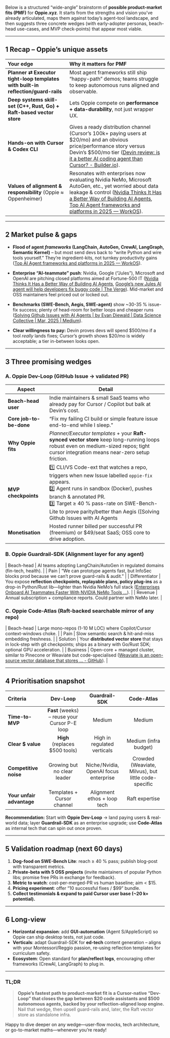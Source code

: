 Below is a structured “wide-angle” brainstorm of **possible product-market fits (PMF)** for **Oppie.xyz**.  It starts from the strengths and vision you’ve already articulated, maps them against today’s agent-tool landscape, and then suggests three concrete wedges (with early-adopter personas, beach-head use-cases, and MVP check-points) that appear most viable.

---

## 1  Recap – Oppie’s unique assets

| Your edge | Why it matters for PMF |
| :-- | :-- |
| **Planner ⇄ Executor tight-loop templates with built-in reflection/guard-rails** | Most agent frameworks still ship “happy-path” demos; teams struggle to keep autonomous runs aligned and observable. |
| **Deep systems skill-set (C++, Rust, Go) + Raft-based vector store** | Lets Oppie compete on **performance + data-durability**, not just wrapper UX. |
| **Hands-on with Cursor & Codex CLI** | Gives a ready distribution channel (Cursor’s 100k+ paying users at \$20/mo) and an obvious price/performance story versus Devin’s \$500/mo tier  ([Devin review: is it a better AI coding agent than Cursor? - Builder.io](https://www.builder.io/blog/devin-vs-cursor?utm_source=chatgpt.com)). |
| **Values of alignment & responsibility** (Oppie ≈ Oppenheimer) | Resonates with enterprises now evaluating Nvidia NeMo, Microsoft AutoGen, etc., yet worried about data leakage & control  ([Nvidia Thinks It Has a Better Way of Building AI Agents](https://www.wsj.com/articles/nvidia-thinks-it-has-a-better-way-of-building-ai-agents-b289a574?utm_source=chatgpt.com), [Top AI Agent frameworks and platforms in 2025 — WorkOS](https://workos.com/blog/top-ai-agent-frameworks-and-platforms-in-2025)). |

---

## 2  Market pulse & gaps

* **Flood of agent **_frameworks_** (LangChain, AutoGen, CrewAI, LangGraph, Semantic Kernel)** – but most send devs back to “write Python and wire tools yourself.”  They’re ingredient-kits, not turnkey productivity gains  ([Top AI Agent frameworks and platforms in 2025 — WorkOS](https://workos.com/blog/top-ai-agent-frameworks-and-platforms-in-2025)).

* **Enterprise “AI-teammate” push**: Nvidia, Google (“Jules”), Microsoft and OpenAI are pitching closed platforms aimed at Fortune-500 IT  ([Nvidia Thinks It Has a Better Way of Building AI Agents](https://www.wsj.com/articles/nvidia-thinks-it-has-a-better-way-of-building-ai-agents-b289a574?utm_source=chatgpt.com), [Google’s new Jules AI agent will help developers fix buggy code | The Verge](https://www.theverge.com/2024/12/11/24318628/jules-google-ai-coding-agent-gemini-2-0-announcement)).  Mid-market and OSS maintainers feel priced out or locked out.

* **Benchmarks (SWE-Bench, Aegis, SWE-agent)** show ~30-35 % issue-fix success; plenty of head-room for better loops and cheaper runs  ([Solving Github Issues with AI Agents | by Evan Diewald | Data Science Collective | Mar, 2025 | Medium](https://medium.com/data-science-collective/solving-github-issues-with-ai-agents-da63221e4761)).

* **Clear willingness to pay:** Devin proves devs will spend \$500/mo if a tool _really_ lands fixes; Cursor’s growth shows \$20/mo is widely acceptable; a tier in-between looks open.

---

## 3  Three promising wedges

### A. **Oppie Dev-Loop** (GitHub Issue → validated PR)

| Aspect | Detail |
| --- | --- |
| **Beach-head user** | Indie maintainers & small SaaS teams who already pay for Cursor / Copilot but balk at Devin’s cost. |
| **Core job-to-be-done** | “Fix my failing CI build or simple feature issue end-to-end while I sleep.” |
| **Why Oppie fits** | *Planner/Executor templates* + your **Raft-synced vector store** keep long-running loops robust even on medium-sized repos; tight cursor integration means near-zero setup friction. |
| **MVP checkpoints** | 1️⃣ CLI/VS Code-ext that watches a repo, triggers when new Issue labelled `oppie-fix` appears.<br>2️⃣ Agent runs in sandbox (Docker), pushes branch & annotated PR. <br>3️⃣ Target ≥ 40 % pass-rate on SWE-Bench-Lite to prove parity/better than Aegis  ([Solving Github Issues with AI Agents | by Evan Diewald | Data Science Collective | Mar, 2025 | Medium](https://medium.com/data-science-collective/solving-github-issues-with-ai-agents-da63221e4761)). |
| **Monetisation** | Hosted runner billed per successful PR (freemium) or \$49/seat SaaS; OSS core to drive adoption. |

### B. **Oppie Guardrail-SDK** (Alignment layer for any agent)

| Beach-head | AI teams adopting LangChain/AutoGen in regulated domains (fin-tech, health). |
| Pain | “We can prototype agents fast, but InfoSec blocks prod because we can’t prove guard-rails & audit.” |
| Differentiator | You expose **reflection checkpoints, replayable plans, policy plug-ins** as a drop-in Python/Rust lib—lighter than Nvidia NeMo’s full stack  ([Enterprises Onboard AI Teammates Faster With NVIDIA NeMo Tools ...](https://blogs.nvidia.com/blog/nemo-enterprises-ai-teammates-employee-productivity/?utm_source=chatgpt.com)). |
| Revenue | Annual subscription + compliance reports.  Could partner with NeMo later. |

### C. **Oppie Code-Atlas** (Raft-backed searchable mirror of any repo)

| Beach-head | Large mono-repos (1-10 M LOC) where Copilot/Cursor context-windows choke. |
| Pain | Slow semantic search & hit-and-miss embedding freshness. |
| Solution | Your **distributed vector store** that stays in lock-step with git checkpoints; ships as a binary with Go/Rust SDK; optional GPU acceleration. |
| Business | Open-core + managed cluster, similar to Pinecone or Weaviate but code-specialised  ([Weaviate is an open-source vector database that stores ... - GitHub](https://github.com/weaviate/weaviate?utm_source=chatgpt.com)). |

---

## 4  Prioritisation snapshot

| Criteria | Dev-Loop | Guardrail-SDK | Code-Atlas |
| :-- | :-: | :-: | :-: |
| **Time-to-MVP** | **Fast** (weeks) – reuse your Cursor P-E loop | Medium | Medium |
| **Clear $ value** | **High** (replaces \$500 tools) | High in regulated verticals | Medium (infra budget) |
| **Competitive noise** | Growing but no clear leader | Niche / Nvidia, OpenAI focus enterprise | Crowded (Weaviate, Milvus), but little code-specific |
| **Your unfair advantage** | Templates + Cursor channel | Alignment ethos + loop tech | Raft expertise |

**Recommendation:** Start with **Oppie Dev-Loop** → land paying users & real-world data; layer **Guardrail-SDK** as an enterprise upgrade; use **Code-Atlas** as internal tech that can spin out once proven.

---

## 5  Validation roadmap (next 60 days)

1. **Dog-food on SWE-Bench Lite**: reach ≥ 40 % pass; publish blog-post with transparent metrics.  
2. **Private-beta with 5 OSS projects** (invite maintainers of popular Python libs; promise free PRs in exchange for feedback).  
3. **Metric to watch**: cost-per-merged-PR vs human baseline; aim < \$15.  
4. **Pricing experiment**: offer “10 successful fixes / \$99” bundle.  
5. **Collect testimonials & expand to paid Cursor user base (~20 k+ potential).**

---

## 6  Long-view

* **Horizontal expansion**: add **GUI-automation** (Agent S/AppleScript) so Oppie can ship desktop tests, not just code.  
* **Verticals**: adapt Guardrail-SDK for **ed-tech** content generation – aligns with your Montessori/Reggio passion, re-using reflection templates for curriculum safety.  
* **Ecosystem**: Open standard for **plan/reflect logs**, encouraging other frameworks (CrewAI, LangGraph) to plug in.

---

### TL;DR

> **Oppie’s fastest path to product-market fit is a Cursor-native “Dev-Loop” that closes the gap between \$20 code assistants and \$500 autonomous agents, backed by your reflection-aligned loop engine.**  
> Nail that wedge, then upsell guard-rails and, later, the Raft vector store as standalone infra.

Happy to dive deeper on any wedge—user-flow mocks, tech architecture, or go-to-market maths—whenever you’re ready!